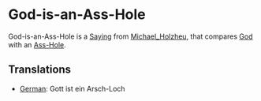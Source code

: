 # God-is-an-Ass-Hole

God-is-an-Ass-Hole is a [Saying](200100000.md) from [Michael_Holzheu](0.md), that compares [God](647004.md) with an [Ass-Hole](40000037.md).

## Translations

- [German](600004.md): Gott ist ein Arsch-Loch

